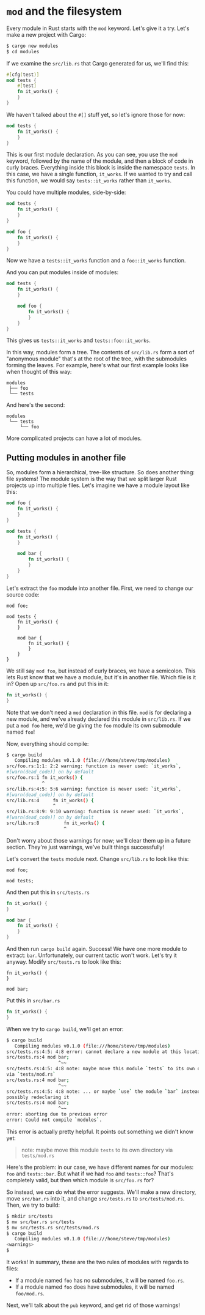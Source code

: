 # `mod` and the filesystem

Every module in Rust starts with the `mod` keyword. Let's give it a try. Let's
make a new project with Cargo:

```bash
$ cargo new modules
$ cd modules
```

If we examine the `src/lib.rs` that Cargo generated for us, we'll find this:

```rust
#[cfg(test)]
mod tests {
    #[test]
    fn it_works() {
    }
}
```

We haven't talked about the `#[]` stuff yet, so let's ignore those for now:

```rust
mod tests {
    fn it_works() {
    }
}
```

This is our first module declaration. As you can see, you use the `mod` keyword,
followed by the name of the module, and then a block of code in curly braces.
Everything inside this block is inside the namespace `tests`. In this case, we
have a single function, `it_works`. If we wanted to try and call this function,
we would say `tests::it_works` rather than `it_works`.

You could have multiple modules, side-by-side:

```rust
mod tests {
    fn it_works() {
    }
}

mod foo {
    fn it_works() {
    }
}
```

Now we have a `tests::it_works` function and a `foo::it_works` function.

And you can put modules inside of modules:

```rust
mod tests {
    fn it_works() {
    }

    mod foo {
        fn it_works() {
        }
    }
}
```

This gives us `tests::it_works` and `tests::foo::it_works`.

In this way, modules form a tree. The contents of `src/lib.rs` form a sort of
"anonymous module" that's at the root of the tree, with the submodules forming
the leaves. For example, here's what our first example looks like when thought
of this way:

```text
modules
 ├── foo
 └── tests
```

And here's the second:

```text
modules
 └── tests
     └── foo
```

More complicated projects can have a lot of modules.

## Putting modules in another file

So, modules form a hierarchical, tree-like structure. So does another thing:
file systems! The module system is the way that we split larger Rust projects up
into multiple files. Let's imagine we have a module layout like this:

```rust
mod foo {
    fn it_works() {
    }
}

mod tests {
    fn it_works() {
    }

    mod bar {
        fn it_works() {
        }
    }
}
```

Let's extract the `foo` module into another file. First, we need to change our
source code:

```rust,ignore
mod foo;

mod tests {
    fn it_works() {
    }

    mod bar {
        fn it_works() {
        }
    }
}
```

We still say `mod foo`, but instead of curly braces, we have a semicolon. This
lets Rust know that we have a module, but it's in another file. Which file is
it in? Open up `src/foo.rs` and put this in it:

```rust
fn it_works() {
}
```

Note that we don't need a `mod` declaration in this file. `mod` is for declaring
a new module, and we've already declared this module in `src/lib.rs`. If we put
a `mod foo` here, we'd be giving the `foo` module its own submodule named `foo`!

Now, everything should compile:

```bash
$ cargo build
   Compiling modules v0.1.0 (file:///home/steve/tmp/modules)
src/foo.rs:1:1: 2:2 warning: function is never used: `it_works`,
#[warn(dead_code)] on by default
src/foo.rs:1 fn it_works() {
             ^
src/lib.rs:4:5: 5:6 warning: function is never used: `it_works`,
#[warn(dead_code)] on by default
src/lib.rs:4     fn it_works() {
                 ^
src/lib.rs:8:9: 9:10 warning: function is never used: `it_works`,
#[warn(dead_code)] on by default
src/lib.rs:8         fn it_works() {
                     ^
```

Don't worry about those warnings for now; we'll clear them up in a future
section. They're just warnings, we've built things successfully!

Let's convert the `tests` module next. Change `src/lib.rs` to look like this:

```rust,ignore
mod foo;

mod tests;
```

And then put this in `src/tests.rs`

```rust
fn it_works() {
}

mod bar {
    fn it_works() {
    }
}
```

And then run `cargo build` again. Success! We have one more module to extract:
`bar`. Unfortunately, our current tactic won't work. Let's try it anyway. Modify
`src/tests.rs` to look like this:

```rust,ignore
fn it_works() {
}

mod bar;
```

Put this in `src/bar.rs`

```rust
fn it_works() {
}
```

When we try to `cargo build`, we'll get an error:

```bash
$ cargo build
   Compiling modules v0.1.0 (file:///home/steve/tmp/modules)
src/tests.rs:4:5: 4:8 error: cannot declare a new module at this location
src/tests.rs:4 mod bar;
                   ^~~
src/tests.rs:4:5: 4:8 note: maybe move this module `tests` to its own directory
via `tests/mod.rs`
src/tests.rs:4 mod bar;
                   ^~~
src/tests.rs:4:5: 4:8 note: ... or maybe `use` the module `bar` instead of
possibly redeclaring it
src/tests.rs:4 mod bar;
                   ^~~
error: aborting due to previous error
error: Could not compile `modules`.
```

This error is actually pretty helpful. It points out something we didn't know
yet: 

> note: maybe move this module `tests` to its own directory via `tests/mod.rs`

Here's the problem: in our case, we have different names for our modules: `foo`
and `tests::bar`. But what if we had `foo` and `tests::foo`? That's completely
valid, but then which module is `src/foo.rs` for?

So instead, we can do what the error suggests. We'll make a new directory,
move `src/bar.rs` into it, and change `src/tests.rs` to `src/tests/mod.rs`.
Then, we try to build:

```bash
$ mkdir src/tests
$ mv src/bar.rs src/tests
$ mv src/tests.rs src/tests/mod.rs
$ cargo build
   Compiling modules v0.1.0 (file:///home/steve/tmp/modules)
<warnings>
$
```

It works! In summary, these are the two rules of modules with regards to files:

* If a module named `foo` has no submodules, it will be named `foo.rs`.
* If a module named `foo` does have submodules, it will be named `foo/mod.rs`.

Next, we'll talk about the `pub` keyword, and get rid of those warnings!
